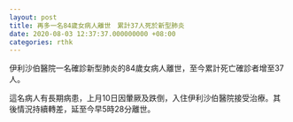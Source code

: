 ```yaml
---
layout: post
title: 再多一名84歲女病人離世　累計37人死於新型肺炎
date: 2020-08-03 12:37:37.000000000 +08:00
categories: rthk
---
```


伊利沙伯醫院一名確診新型肺炎的84歲女病人離世，至今累計死亡確診者增至37人。

這名病人有長期病患，上月10日因暈厥及跌倒，入住伊利沙伯醫院接受治療。其後情況持續轉差，延至今早5時28分離世。

